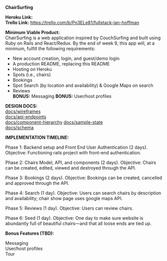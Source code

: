 **ChairSurfing**

**Heroku Link:**  
**Trello Link:** https://trello.com/b/Pn3ELe81/fullstack-ian-hoffman


**Minimum Viable Product:**  
ChairSurfing is a web application inspired by CouchSurfing and built using Ruby on Rails and React/Redux. By the end of week 9, this app will, at a minimum, fulfill the following requirements:

- New account creation, login, and guest/demo login
- A production README, replacing this README
- Hosting on Heroku
- Spots (i.e., chairs)
- Bookings
- Spot Search (by location and availability) & Google Maps on search
- Reviews  
**BONUS:** Messaging
**BONUS:** User/host profiles


**DESIGN DOCS:**  
[docs/wireframes](./docs/wireframes)  
[docs/api-endpoints](./docs/api-endpoints.md)  
[docs/component-hierarchy](./docs/component-hierarchy)
[docs/sample-state](./docs/sample-state.md)  
[docs/schema](./docs/schema.md)  


**IMPLEMENTATION TIMELINE:**

Phase 1: Backend setup and Front End User Authentication (2 days). Objective: Functioning rails project with front-end authentication.

Phase 2: Chairs Model, API, and components (2 days). Objective: Chairs can be created, edited, viewed and destroyed through the API.

Phase 3: Bookings (2 days). Objective: Bookings can be created, cancelled and approved through the API.

Phase 4: Search (1 day). Objective: Users can search chairs by description and availability; chair show page uses google maps API.

Phase 5: Reviews (1 day). Objective: Users can review chairs.

Phase 6: Seed (1 day). Objective: One day to make sure website is abundantly full of beautiful chairs—and that all loose ends are tied up.


**Bonus Features (TBD):**

Messaging  
User/host profiles  
Tour  
